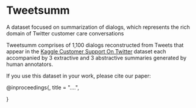 # Tweetsumm
A dataset focused on summarization of dialogs, which represents the rich domain of Twitter customer care conversations 

Tweetsumm comprises of 1,100 dialogs reconstructed from Tweets that appear in the [Kaggle Customer Support On Twitter](www.kaggle.com/thoughtvector/customer-support-on-twitter) dataset each accompanied by $3$ extractive and $3$ abstractive summaries generated by human annotators.


If you use this dataset in your work, please cite our paper:

@inproceedings{,
    title = "....",
    
}
